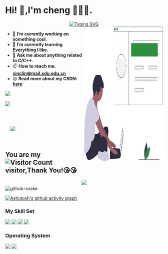 # Hi! 👋,I'm cheng 🌈🌈🌈.

<!-- dynamic typing effect 动态打字效果 -->
  <div align="center">
    <a href="https://blog.sunguoqi.com/">
      <img src="https://readme-typing-svg.demolab.com?font=Fira+Code&pause=1000&width=435&lines=printf(%22Hello%2C%20World%22);欢迎您来!&center=true&size=27" alt="Typing SVG" />
    </a>
  </div>

<a href='https://undraw.co/'> 
    <img align='right' alt='programmer' width=50%  height="430px" src='./undraw_web_developer_p3e5.svg' />
</a>

- 🔭 **I’m currently working on something cool.**
- 🌱 **I’m currently learning Everything I like.**
- 💬 **Ask me about anything related to C/C++.**
- 📫 **How to reach me: xinclin@mail.sdu.edu.cn**
- 😄 **Read more about my CSDN: [here](https://blog.csdn.net/weixin_46014639?spm=1000.2115.3001.5343)**

<div align="left"> <img height="137px" src="https://github-readme-stats.vercel.app/api?username=lus-oa&hide_title=true&hide_border=true&show_icons=trueline_height=21&text_color=000&icon_color=000&bg_color=0,ea6161,ffc64d,fffc4d,52fa5a&theme=graywhite" /> </div> 

<img align="left" height="137px" src="https://github-readme-stats-git-masterrstaa-rickstaa.vercel.app/api/top-langs/?username=lus-oa&hide_title=true&hide_border=true&layout=compact&langs_count=6&text_color=000&icon_color=fff&bg_color=0,52fa5a,4dfcff,c64dff&theme=graywhite" /><br><br>

<br/>

![](https://github-readme-activity-graph.cyclic.app/graph?username=lus-oa&theme=dracula)

<br/>

## You are my ![Visitor Count](https://profile-counter.glitch.me/lus-oa/count.svg) visitor,Thank You!:kissing_heart::kissing_heart:

<div align="center"> <img src="https://github-profile-trophy.vercel.app/?username=lus-oa" /> </div>

<!-- Snake Code Contribution Map 贪吃蛇代码贡献图 -->
<picture>
  <source media="(prefers-color-scheme: dark)" srcset="https://cdn.jsdelivr.net/gh/sun0225SUN/sun0225SUN/profile-snake-contrib/github-contribution-grid-snake-dark.svg" />
  <source media="(prefers-color-scheme: light)" srcset="https://cdn.jsdelivr.net/gh/sun0225SUN/sun0225SUN/profile-snake-contrib/github-contribution-grid-snake.svg" />
  <img alt="github-snake" src="https://cdn.jsdelivr.net/gh/sun0225SUN/sun0225SUN/profile-snake-contrib/github-contribution-grid-snake-dark.svg" />
</picture>

</div>

[![Ashutosh's github activity graph](https://github-readme-activity-graph.vercel.app/graph?username=lus-oa&theme=github)](https://github.com/ashutosh00710/github-readme-activity-graph)

### My Skill Set

![](https://img.shields.io/badge/C-00599C?style=for-the-badge&logo=c&logoColor=white)  ![](https://img.shields.io/badge/C%2B%2B-00599C?style=for-the-badge&logo=c%2B%2B&logoColor=white)  ![](https://img.shields.io/badge/Java-ED8B00?style=for-the-badge&logo=openjdk&logoColor=white)  ![](https://img.shields.io/badge/Python-14354C?style=for-the-badge&logo=python&logoColor=white)

### Operating System
![](https://img.shields.io/badge/Linux-FCC624?style=for-the-badge&logo=linux&logoColor=black)  ![](https://img.shields.io/badge/Ubuntu-E95420?style=for-the-badge&logo=ubuntu&logoColor=white)
